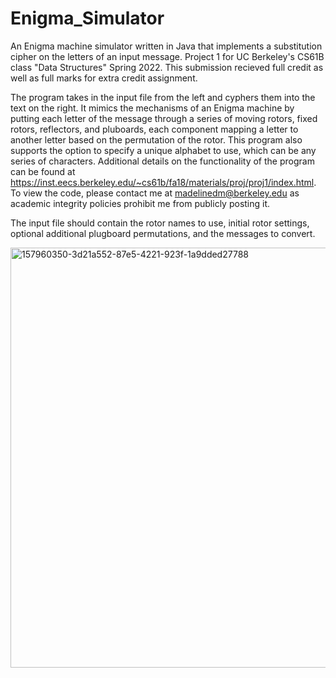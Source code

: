 # Enigma_Simulator
An Enigma machine simulator written in Java that implements a substitution cipher on the letters of an input message. Project 1 for UC Berkeley's CS61B class "Data Structures" Spring 2022. This submission recieved full credit as well as full marks for extra credit assignment. 

The program takes in the input file from the left and cyphers them into the text on the right. It mimics the mechanisms of an Enigma machine by putting each letter of the message through a series of moving rotors, fixed rotors, reflectors, and pluboards, each component mapping a letter to another letter based on the permutation of the rotor. This program also supports the option to specify a unique alphabet to use, which can be any series of characters. Additional details on the functionality of the program can be found at https://inst.eecs.berkeley.edu/~cs61b/fa18/materials/proj/proj1/index.html. To view the code, please contact me at madelinedm@berkeley.edu as academic integrity policies prohibit me from publicly posting it.

The input file should contain the rotor names to use, initial rotor settings, optional additional plugboard permutations, and the messages to convert.


<img width="672" alt="157960350-3d21a552-87e5-4221-923f-1a9dded27788" src="https://user-images.githubusercontent.com/94712005/176823102-ee039823-b668-4635-b486-57b446653180.png">
